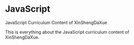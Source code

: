 # JavaScript
JavaScript Curriculum Content of XinShengDaXue

This is everything about the JavaScript curriculum content of XinShengDaXue.
